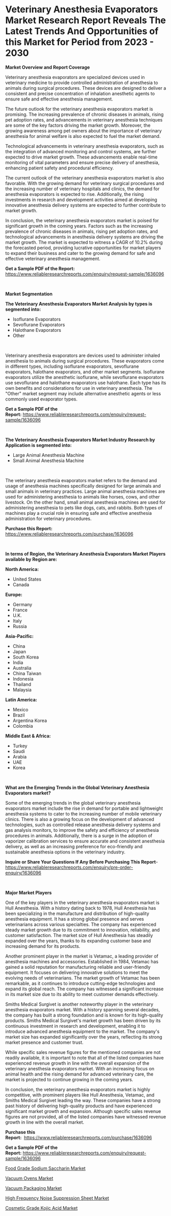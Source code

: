 <p><h1>Veterinary Anesthesia Evaporators Market Research Report Reveals The Latest Trends And Opportunities of this Market for Period from 2023 - 2030</h1></p><p><strong>Market Overview and Report Coverage</strong></p>
<p><p>Veterinary anesthesia evaporators are specialized devices used in veterinary medicine to provide controlled administration of anesthesia to animals during surgical procedures. These devices are designed to deliver a consistent and precise concentration of inhalation anesthetic agents to ensure safe and effective anesthesia management.</p><p>The future outlook for the veterinary anesthesia evaporators market is promising. The increasing prevalence of chronic diseases in animals, rising pet adoption rates, and advancements in veterinary anesthesia techniques are some of the key factors driving the market growth. Moreover, the growing awareness among pet owners about the importance of veterinary anesthesia for animal welfare is also expected to fuel the market demand.</p><p>Technological advancements in veterinary anesthesia evaporators, such as the integration of advanced monitoring and control systems, are further expected to drive market growth. These advancements enable real-time monitoring of vital parameters and ensure precise delivery of anesthesia, enhancing patient safety and procedural efficiency.</p><p>The current outlook of the veterinary anesthesia evaporators market is also favorable. With the growing demand for veterinary surgical procedures and the increasing number of veterinary hospitals and clinics, the demand for anesthesia evaporators is expected to rise. Additionally, the rising investments in research and development activities aimed at developing innovative anesthesia delivery systems are expected to further contribute to market growth.</p><p>In conclusion, the veterinary anesthesia evaporators market is poised for significant growth in the coming years. Factors such as the increasing prevalence of chronic diseases in animals, rising pet adoption rates, and technological advancements in anesthesia delivery systems are driving the market growth. The market is expected to witness a CAGR of 10.2% during the forecasted period, providing lucrative opportunities for market players to expand their business and cater to the growing demand for safe and effective veterinary anesthesia management.</p></p>
<p><strong>Get a Sample PDF of the Report:</strong> <a href="https://www.reliableresearchreports.com/enquiry/request-sample/1636096">https://www.reliableresearchreports.com/enquiry/request-sample/1636096</a></p>
<p>&nbsp;</p>
<p><strong>Market Segmentation</strong></p>
<p><strong>The Veterinary Anesthesia Evaporators Market Analysis by types is segmented into:</strong></p>
<p><ul><li>Isoflurane Evaporators</li><li>Sevoflurane Evaporators</li><li>Halothane Evaporators</li><li>Other</li></ul></p>
<p>&nbsp;</p>
<p><p>Veterinary anesthesia evaporators are devices used to administer inhaled anesthesia to animals during surgical procedures. These evaporators come in different types, including isoflurane evaporators, sevoflurane evaporators, halothane evaporators, and other market segments. Isoflurane evaporators utilize the anesthetic isoflurane, while sevoflurane evaporators use sevoflurane and halothane evaporators use halothane. Each type has its own benefits and considerations for use in veterinary anesthesia. The "Other" market segment may include alternative anesthetic agents or less commonly used evaporator types.</p></p>
<p><strong>Get a Sample PDF of the Report:</strong>&nbsp;<a href="https://www.reliableresearchreports.com/enquiry/request-sample/1636096">https://www.reliableresearchreports.com/enquiry/request-sample/1636096</a></p>
<p>&nbsp;</p>
<p><strong>The Veterinary Anesthesia Evaporators Market Industry Research by Application is segmented into:</strong></p>
<p><ul><li>Large Animal Anesthesia Machine</li><li>Small Animal Anesthesia Machine</li></ul></p>
<p>&nbsp;</p>
<p><p>The veterinary anesthesia evaporators market refers to the demand and usage of anesthesia machines specifically designed for large animals and small animals in veterinary practices. Large animal anesthesia machines are used for administering anesthesia to animals like horses, cows, and other livestock. On the other hand, small animal anesthesia machines are used for administering anesthesia to pets like dogs, cats, and rabbits. Both types of machines play a crucial role in ensuring safe and effective anesthesia administration for veterinary procedures.</p></p>
<p><strong>Purchase this Report:</strong>&nbsp; <a href="https://www.reliableresearchreports.com/purchase/1636096">https://www.reliableresearchreports.com/purchase/1636096</a></p>
<p>&nbsp;</p>
<p><strong>In terms of Region, the Veterinary Anesthesia Evaporators Market Players available by Region are:</strong></p>
<p>
    <p> <strong> North America: </strong>
        <ul>
            <li>United States</li>
            <li>Canada</li>
        </ul>
        </p> 
    <p> <strong> Europe: </strong>
        <ul>
            <li>Germany</li>
            <li>France</li>
            <li>U.K.</li>
            <li>Italy</li>
            <li>Russia</li>
        </ul>
        </p> 
    <p> <strong> Asia-Pacific: </strong>
        <ul>
            <li>China</li>
            <li>Japan</li>
            <li>South Korea</li>
            <li>India</li>
            <li>Australia</li>
            <li>China Taiwan</li>
            <li>Indonesia</li>
            <li>Thailand</li>
            <li>Malaysia</li>
        </ul>
        </p> 
    <p> <strong> Latin America: </strong>
        <ul>
            <li>Mexico</li>
            <li>Brazil</li>
            <li>Argentina Korea</li>
            <li>Colombia</li>
        </ul>
        </p> 
    <p> <strong> Middle East & Africa: </strong>
        <ul>
            <li>Turkey</li>
            <li>Saudi</li>
            <li>Arabia</li>
            <li>UAE</li>
            <li>Korea</li>
        </ul>
    </p>
    </p>
<p>&nbsp;</p>
<p><strong>What are the Emerging Trends in the Global Veterinary Anesthesia Evaporators market?</strong></p>
<p><p>Some of the emerging trends in the global veterinary anesthesia evaporators market include the rise in demand for portable and lightweight anesthesia systems to cater to the increasing number of mobile veterinary clinics. There is also a growing focus on the development of advanced technologies, such as controlled release anesthesia delivery systems and gas analysis monitors, to improve the safety and efficiency of anesthesia procedures in animals. Additionally, there is a surge in the adoption of vaporizer calibration services to ensure accurate and consistent anesthesia delivery, as well as an increasing preference for eco-friendly and sustainable anesthesia options in the veterinary industry.</p></p>
<p><strong>Inquire or Share Your Questions If Any Before Purchasing This Report</strong>- <a href="https://www.reliableresearchreports.com/enquiry/pre-order-enquiry/1636096">https://www.reliableresearchreports.com/enquiry/pre-order-enquiry/1636096</a></p>
<p>&nbsp;</p>
<p><strong>Major Market Players</strong></p>
<p><p>One of the key players in the veterinary anesthesia evaporators market is Hull Anesthesia. With a history dating back to 1978, Hull Anesthesia has been specializing in the manufacture and distribution of high-quality anesthesia equipment. It has a strong global presence and serves veterinarians across various specialties. The company has experienced steady market growth due to its commitment to innovation, reliability, and customer satisfaction. The market size of Hull Anesthesia has steadily expanded over the years, thanks to its expanding customer base and increasing demand for its products.</p><p>Another prominent player in the market is Vetamac, a leading provider of anesthesia machines and accessories. Established in 1984, Vetamac has gained a solid reputation for manufacturing reliable and user-friendly equipment. It focuses on delivering innovative solutions to meet the evolving needs of veterinarians. The market growth of Vetamac has been remarkable, as it continues to introduce cutting-edge technologies and expand its global reach. The company has witnessed a significant increase in its market size due to its ability to meet customer demands effectively.</p><p>Smiths Medical Surgivet is another noteworthy player in the veterinary anesthesia evaporators market. With a history spanning several decades, the company has built a strong foundation and is known for its high-quality products. Smiths Medical Surgivet's market growth has been driven by its continuous investment in research and development, enabling it to introduce advanced anesthesia equipment to the market. The company's market size has expanded significantly over the years, reflecting its strong market presence and customer trust.</p><p>While specific sales revenue figures for the mentioned companies are not readily available, it is important to note that all of the listed companies have experienced revenue growth in line with the overall expansion of the veterinary anesthesia evaporators market. With an increasing focus on animal health and the rising demand for advanced veterinary care, the market is projected to continue growing in the coming years.</p><p>In conclusion, the veterinary anesthesia evaporators market is highly competitive, with prominent players like Hull Anesthesia, Vetamac, and Smiths Medical Surgivet leading the way. These companies have a strong past history of delivering high-quality products and have experienced significant market growth and expansion. Although specific sales revenue figures are not provided, all of the listed companies have witnessed revenue growth in line with the overall market.</p></p>
<p><strong>Purchase this Report:</strong>&nbsp;&nbsp;<a href="https://www.reliableresearchreports.com/purchase/1636096">https://www.reliableresearchreports.com/purchase/1636096</a></p>
<p></p>
<p><strong>Get a Sample PDF of the Report:</strong>&nbsp;<a href="https://www.reliableresearchreports.com/enquiry/request-sample/1636096">https://www.reliableresearchreports.com/enquiry/request-sample/1636096</a></p>
<p><p><a href="https://www.linkedin.com/pulse/food-grade-sodium-saccharin-market-size-share-amp-trends-cm90e/">Food Grade Sodium Saccharin Market</a></p><p><a href="https://medium.com/@marcellakin2023/vacuum-ovens-market-insights-into-market-cagr-market-trends-and-growth-strategies-a59b446ae99e">Vacuum Ovens Market</a></p><p><a href="https://medium.com/@raymondgray765/vacuum-packaging-market-insights-into-market-cagr-market-trends-and-growth-strategies-9db595530176">Vacuum Packaging Market</a></p><p><a href="https://www.linkedin.com/pulse/high-frequency-noise-suppression-sheet-market-research-report-3qf4e/">High Frequency Noise Suppression Sheet Market</a></p><p><a href="https://www.linkedin.com/pulse/cosmetic-grade-kojic-acid-market-challenges-opportunities-qotxe/">Cosmetic Grade Kojic Acid Market</a></p></p>
